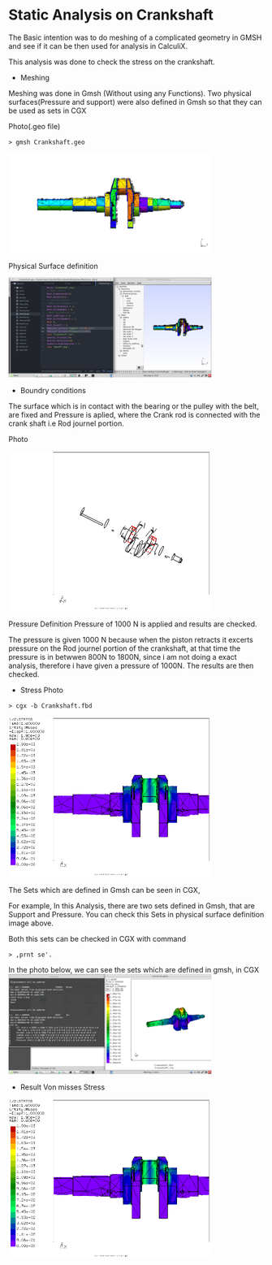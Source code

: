 # Static Analysis on Crankshaft

The Basic intention was to do meshing of a complicated geometry in GMSH and see if it can be then used for analysis in CalculiX.

This analysis was done to check the stress on the crankshaft.

* Meshing

Meshing was done in Gmsh (Without using any Functions). Two physical surfaces(Pressure and support) were also defined in Gmsh so that they can be used as sets in CGX 

Photo(.geo file)
```
> gmsh Crankshaft.geo
```
<img src="Refs/gmshVT.png" width="400" title="Sets for boundary application">

Physical Surface definition

<img src="Refs/Crankshaft-sets.png" width="400" title="Sets for boundary application">

* Boundry conditions

The surface which is in contact with the bearing or the pulley with the belt, are fixed and Pressure is aplied, where the Crank rod is connected with the crank shaft i.e Rod journel portion.

Photo

<img src="Refs/sets.png" width="400" title="Stress">

Pressure Definition
Pressure of 1000 N is applied and results are checked.

The pressure is given 1000 N because when the piston retracts it excerts pressure on the Rod journel portion of the crankshaft, at that time the pressure is in betwwen 800N to 1800N, since i am not doing a exact analysis, therefore i have given a pressure of 1000N. 
The results are then checked.

* Stress Photo
```
> cgx -b Crankshaft.fbd
```

<img src="Refs/se.png" width="400" title="Sets for boundary application">


The Sets which are defined in Gmsh can be seen in CGX,

For example, In this Analysis, there are two sets defined in Gmsh, that are Support and Pressure. You can check this Sets in physical surface definition image above.

Both this sets can be checked in CGX with command 
```
> ,prnt se'.
```
In the photo below, we can see the sets which are defined in gmsh, in CGX
<img src="Refs/Sets-Crankshaft.png" width="400" title="Sets for boundary application">

* Result Von misses Stress

<img src="Refs/se.png" width="400" title="Sets for boundary application">
